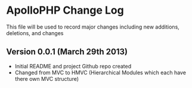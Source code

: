 ApolloPHP Change Log
=========

This file will be used to record major changes including new additions, deletions, and changes

## Version 0.0.1 (March 29th 2013) ##
- Initial README and project Github repo created
- Changed from MVC to HMVC (Hierarchical Modules which each have there own MVC structure)

